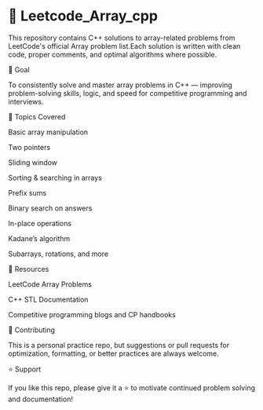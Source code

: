 # 📘 Leetcode_Array_cpp

This repository contains C++ solutions to array-related problems from LeetCode's official Array problem list.Each solution is written with clean code, proper comments, and optimal algorithms where possible.

🎯 Goal

To consistently solve and master array problems in C++ — improving problem-solving skills, logic, and speed for competitive programming and interviews.

🧠 Topics Covered

Basic array manipulation

Two pointers

Sliding window

Sorting & searching in arrays

Prefix sums

Binary search on answers

In-place operations

Kadane’s algorithm

Subarrays, rotations, and more


🧹 Resources

LeetCode Array Problems

C++ STL Documentation

Competitive programming blogs and CP handbooks


🤝 Contributing

This is a personal practice repo, but suggestions or pull requests for optimization, formatting, or better practices are always welcome.



⭐️ Support

If you like this repo, please give it a ⭐️ to motivate continued problem solving and documentation!
